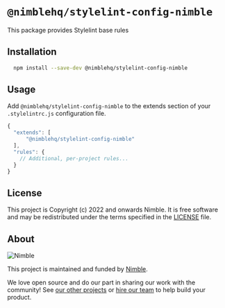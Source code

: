 # `@nimblehq/stylelint-config-nimble`

This package provides Stylelint base rules

## Installation

```bash
  npm install --save-dev @nimblehq/stylelint-config-nimble
```

## Usage

Add `@nimblehq/stylelint-config-nimble` to the extends section of your `.stylelintrc.js` configuration file.

```js
{
  "extends": [
      "@nimblehq/stylelint-config-nimble"
  ],
  "rules": {
    // Additional, per-project rules...
  }
}
```

## License

This project is Copyright (c) 2022 and onwards Nimble. It is free software and may be redistributed under the terms specified in the [LICENSE] file.

[LICENSE]: /LICENSE

## About

![Nimble](https://assets.nimblehq.co/logo/dark/logo-dark-text-160.png)

This project is maintained and funded by [Nimble](https://nimblehq.co).

We love open source and do our part in sharing our work with the community!
See [our other projects][community] or [hire our team][hire] to help build your product.

[community]: https://github.com/nimblehq
[hire]: https://nimblehq.co/
